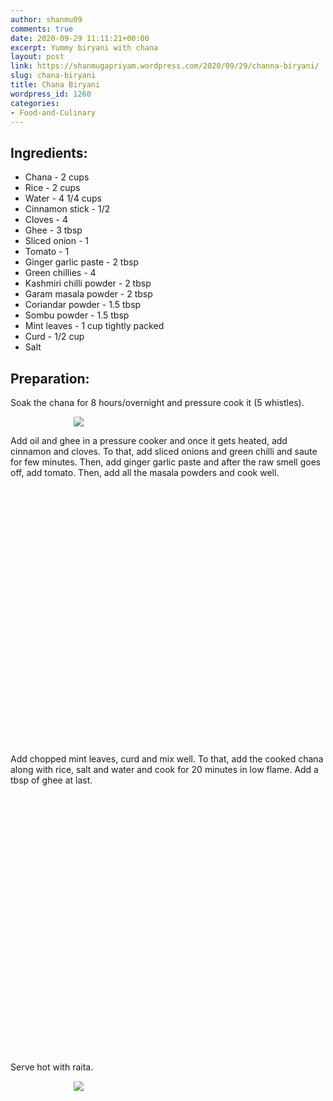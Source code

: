 ```yaml
---
author: shanmu09
comments: true
date: 2020-09-29 11:11:21+00:00
excerpt: Yummy biryani with chana
layout: post
link: https://shanmugapriyam.wordpress.com/2020/09/29/channa-biryani/
slug: chana-biryani
title: Chana Biryani
wordpress_id: 1260
categories:
- Food-and-Culinary
---
```

<style>
.square {
    float:left;
    width: 49%;
    border-radius:5%;
    padding-bottom : 40%; /* = width for a 1:1 aspect ratio */
    margin:0.5%;
    background-position:center center;
    background-repeat:no-repeat;
    background-size:cover; /* you change this to "contain" if you don't want the images to be cropped */
}
	
#break {
    clear:both;
}

.img_1{background-image:url('https://shanmugapriyam.files.wordpress.com/2020/09/20200927_111852.jpg');}
.img_2{background-image:url('https://shanmugapriyam.files.wordpress.com/2020/09/20200927_111917.jpg');}
.img_3{background-image:url('https://shanmugapriyam.files.wordpress.com/2020/09/20200927_112648.jpg');}
.img_4{background-image:url('https://shanmugapriyam.files.wordpress.com/2020/09/20200927_112805.jpg');}
.img_5{background-image:url('https://shanmugapriyam.files.wordpress.com/2020/09/20200927_112913.jpg');}
.img_6{background-image:url('https://shanmugapriyam.files.wordpress.com/2020/09/20200927_112943.jpg');}
.img_7{background-image:url('https://shanmugapriyam.files.wordpress.com/2020/09/20200927_113018.jpg');}
.img_8{background-image:url('https://shanmugapriyam.files.wordpress.com/2020/09/20200927_121800.jpg');}



.resize_fit_center {
    max-width:60%;
    max-height:60%;
    vertical-align: middle;
    display: block;
    margin-left: auto;
    margin-right: auto;
    border-radius:5%;
}

.center {
  margin: auto;
  width: 60%;
}
</style>




## Ingredients:







  * Chana - 2 cups
  * Rice - 2 cups
  * Water - 4 1/4 cups
  * Cinnamon  stick - 1/2
  * Cloves - 4
  * Ghee - 3 tbsp
  * Sliced onion - 1
  * Tomato - 1
  * Ginger garlic paste - 2 tbsp
  * Green chillies - 4
  * Kashmiri chilli powder - 2 tbsp
  * Garam masala powder - 2 tbsp
  * Coriandar powder - 1.5 tbsp
  * Sombu powder - 1.5 tbsp
  * Mint leaves - 1 cup tightly packed
  * Curd - 1/2 cup
  * Salt






## Preparation:







Soak the chana for 8 hours/overnight and pressure cook it (5 whistles).




<div>
	<img src="https://shanmugapriyam.files.wordpress.com/2020/09/00000img_00000_burst20200927101302678_cover.jpg?w=768"  class="resize_fit_center"/>
</div>
<p/>






Add oil and ghee in a pressure cooker and once it gets heated, add cinnamon and cloves. To that, add sliced onions and green chilli and saute for few minutes. Then, add ginger garlic paste and after the raw smell goes off, add tomato. Then, add all the masala powders and cook well. 







<div class="square img_1">
</div>
<div class="square img_2">
</div>
<div class="square img_3">
</div>
<div class="square img_4">
</div>
<div id="break"> </div>
<p/>






Add chopped mint leaves, curd and mix well. To that, add the cooked chana along with rice, salt and water and cook for 20 minutes in low flame. Add a tbsp of ghee at last.







<div class="square img_5">
</div>
<div class="square img_6">
</div>
<div class="square img_7">
</div>
<div class="square img_8">
</div>
<div id="break"> </div>
<p/>








Serve hot with raita.




<div>
	<img src="https://shanmugapriyam.files.wordpress.com/2020/09/00000img_00000_burst20200927141300353_cover.jpg?w=936"  class="resize_fit_center"/>
</div>
<p/>








